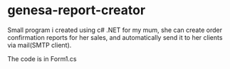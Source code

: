 # genesa-report-creator
Small program i created using c# .NET for my mum, she can create order confirmation reports for her sales, and automatically send it to her clients via mail(SMTP client).

The code is in Form1.cs
